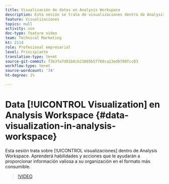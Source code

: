 ```yaml
---
title: Visualización de datos en Analysis Workspace
description: Esta sesión se trata de visualizaciones dentro de Analysis Workspace. Aprenderá habilidades y acciones que le ayudarán a proporcionar información valiosa a su organización en el formato más consumible.
feature: Visualizaciones
topics: null
activity: use
doc-type: feature video
team: Technical Marketing
kt: 2114
role: Profesional empresarial
level: Principiante
translation-type: tm+mt
source-git-commit: f3b3fa7d91b0cb21005b57768ca23ed6700fcc03
workflow-type: tm+mt
source-wordcount: '74'
ht-degree: 1%

---
```



# Data [!UICONTROL Visualization] en Analysis Workspace {#data-visualization-in-analysis-workspace}

Esta sesión trata sobre [!UICONTROL visualizaciones] dentro de Analysis Workspace. Aprenderá habilidades y acciones que le ayudarán a proporcionar información valiosa a su organización en el formato más consumible.

>[!VIDEO](https://video.tv.adobe.com/v/25036/?quality=12)
